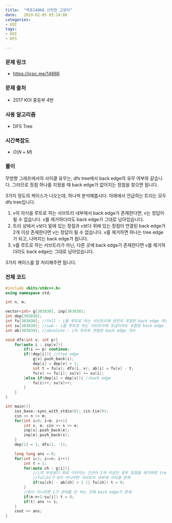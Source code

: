 ```yaml
---
title:  "백준14866 산만한 고양이"
date:   2019-02-05 03:14:00
categories:
- KOI
tags:
- KOI
- DFS

---
```


### 문제 링크

* https://icpc.me/14866

### 문제 출처

* 2017 KOI 중등부 4번

### 사용 알고리즘

* DFS Tree

### 시간복잡도

* $O(N+M)$

### 풀이

무방향 그래프에서의 사이클 유무는, dfs tree에서 back edge의 유무 여부와 같습니다. 그러므로 정점 하나를 지웠을 때 back edge가 없어지는 정점을 찾으면 됩니다.

3가지 정도의 케이스가 나오는데, 하나씩 분석해봅시다. 아래에서 언급하는 트리는 모두 dfs tree입니다.

1. v의 자식을 루트로 하는 서브트리 내부에서 back edge가 존재한다면, v는 정답이 될 수 없습니다. v를 제거하더라도 back edge가 그대로 남아있습니다.
2. 트리 상에서 v보다 밑에 있는 정점과 v보다 위에 있는 정점이 연결된 back edge가 2개 이상 존재한다면 v는 정답이 될 수 없습니다. v를 제거하면 하나는 tree edge가 되고, 나머지는 back edge가 됩니다.
3. v를 루트로 하는 서브트리가 아닌, 다른 곳에 back edge가 존재한다면 v를 제거하더라도 back edge는 그대로 남아있습니다.

3가지 케이스를 잘 처리해주면 됩니다.

### 전체 코드

```cpp
#include <bits/stdc++.h>
using namespace std;

int n, m;

vector<int> g[303030], inp[303030];
int dep[303030];
int fu[303030]; //full : i를 루트로 하는 서브트리에 완전히 포함된 back edge 개수
int su[303030]; //sub : i를 루트로 하는 서브트리에 조금이라도 포함된 back edge 개수
int ab[303030]; //absolute : i의 부모와 연결된 back edge 개수

void dfs(int v, int p){
	for(auto i : inp[v]){
		if(i == p) continue;
		if(!dep[i]){ //tree edge
			g[v].push_back(i);
			dep[i] = dep[v] + 1;
			int t = fu[v]; dfs(i, v); ab[i] = fu[v] - t;
			fu[v] += fu[i]; su[v] += su[i];
		}else if(dep[i] < dep[v]){ //back edge
			fu[i]++; su[v]++;
		}
	}
}

int main(){
	ios_base::sync_with_stdio(0); cin.tie(0);
	cin >> n >> m;
	for(int i=0; i<m; i++){
		int s, e; cin >> s >> e;
		inp[s].push_back(e);
		inp[e].push_back(s);
	}
	dep[1] = 1; dfs(1, -1);

	long long ans = 0;
	for(int i=1; i<=n; i++){
		int t = 1;
		for(auto ch : g[i]){
			//i의 부모보다 위로 이어지는 간선이 2개 이상인 경우 정점을 제거하면 tree edge와 back edge 모두 생성됨
			//fu[ch]가 0이 아니라면 서브트리 내부에 사이클 존재
			if(su[ch] - ab[ch] > 1 || fu[ch]) t = 0;
		}
		//0이 아니라면 i가 관여를 안 하는 곳에 back edge가 존재
		if(m-n+1-su[i]) t = 0;
		if(t) ans += i;
	}
	cout << ans;
}
```
